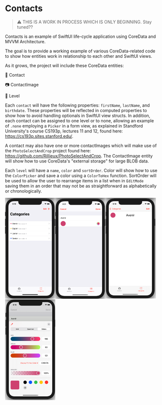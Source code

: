 # Contacts

> :warning: THIS IS A WORK IN PROCESS WHICH IS ONLY BEGINNING. Stay tuned??

Contacts is an example of SwiftUI life-cycle application using CoreData and MVVM Architecture.

The goal is to provide a working example of various CoreData-related code to show how entities work in relationship to each other and SwiftUI views.

As it grows, the project will include these CoreData entities: 

:bust_in_silhouette: Contact

:camera: ContactImage

:scroll: Level

Each `contact` will have the following properties: `firstName`, `lastName`, and `birthdate`. These properties will be reflected in computed properties to show how to avoid handling optionals in SwiftUI view structs. In addition, each contact can be assigned to one level or to none, allowing an example of `.none` employing a `Picker` in a form view, as explained in Standford University's course CS193p, lectures 11 and 12, found here: https://cs193p.sites.stanford.edu/.

A contact may also have one or more contactImages which will make use of the `PhotoSelectAndCrop` project found here: https://github.com/Rillieux/PhotoSelectAndCrop. The ContactImage entity will show how to use CoreData's "external storage" for large BLOB data. 

Each `level` will have a `name`, `color` and `sortOrder`. Color will show how to use the `ColorPicker` and save a color using a `ColorToHex` function. SortOrder will be used to allow the user to rearrange items in a list when in `EditMode` saving them in an order that may not be as straightforward as alphabetically or chronologically.

<img align="left" src="https://github.com/Rillieux/Contacts/blob/main/screens/categories.png" width="33%">
<img src="https://github.com/Rillieux/Contacts/blob/main/screens/singleCategory.png" width="33%">
<img align="left" src="https://github.com/Rillieux/Contacts/blob/main/screens/editView.png" width="33%">
<img src="https://github.com/Rillieux/Contacts/blob/main/screens/colorPicker.png" width="33%">
